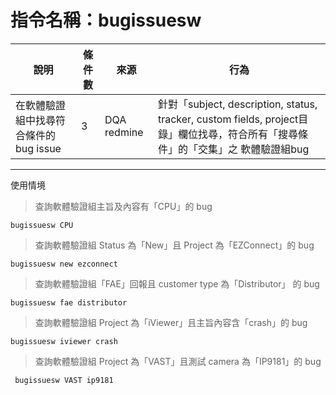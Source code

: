 # 指令名稱：bugissuesw

| 說明 | 條件數 | 來源 | 行為 |
| --- | --- | --- | --- |
| 在軟體驗證組中找尋符合條件的bug issue | 3 | DQA redmine | 針對「subject, description, status, tracker, custom fields, project目錄」欄位找尋，符合所有「搜尋條件」的「交集」之 軟體驗證組bug |

---

使用情境

> 查詢軟體驗證組主旨及內容有「CPU」的 bug

```
bugissuesw CPU
```

> 查詢軟體驗證組 Status 為「New」且 Project 為「EZConnect」的 bug

```
bugissuesw new ezconnect
```

> 查詢軟體驗證組「FAE」回報且 customer type 為「Distributor」 的 bug

```
bugissuesw fae distributor
```

> 查詢軟體驗證組 Project 為「iViewer」且主旨內容含「crash」的 bug

```
bugissuesw iviewer crash
```

> 查詢軟體驗證組 Project 為「VAST」且測試 camera 為「IP9181」的 bug

```
 bugissuesw VAST ip9181
```



